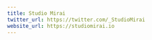 ```yaml
---
title: Studio Mirai
twitter_url: https://twitter.com/_StudioMirai
website_url: https://studiomirai.io
---
```

